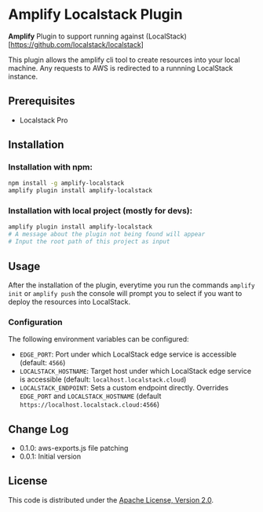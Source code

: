 # Amplify Localstack Plugin

**Amplify** Plugin to support running against (LocalStack)[https://github.com/localstack/localstack]

This plugin allows the amplify cli tool to create resources into your local machine. Any requests to AWS is redirected to a runnning LocalStack instance.

## Prerequisites
- Localstack Pro

## Installation

### Installation with npm:
```sh
npm install -g amplify-localstack
amplify plugin install amplify-localstack
```

### Installation with local project (mostly for devs):
```sh
amplify plugin install amplify-localstack
# A message about the plugin not being found will appear
# Input the root path of this project as input
```

## Usage
After the installation of the plugin, everytime you run the commands `amplify init` or `amplify push` the console will prompt you to select if you want to deploy the resources into LocalStack.

### Configuration
The following environment variables can be configured:

* `EDGE_PORT`: Port under which LocalStack edge service is accessible (default: `4566`)
* `LOCALSTACK_HOSTNAME`: Target host under which LocalStack edge service is accessible (default: `localhost.localstack.cloud`)
* `LOCALSTACK_ENDPOINT`: Sets a custom endpoint directly. Overrides `EDGE_PORT` and `LOCALSTACK_HOSTNAME` (default `https://localhost.localstack.cloud:4566`)

## Change Log
* 0.1.0: aws-exports.js file patching
* 0.0.1: Initial version

## License

This code is distributed under the [Apache License, Version 2.0](https://www.apache.org/licenses/LICENSE-2.0).